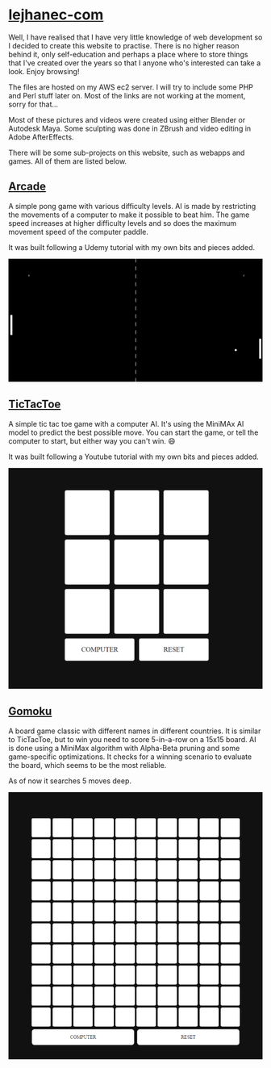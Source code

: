 # [lejhanec-com](http://lejhanec.com/)
Well, I have realised that I have very little knowledge of web development so I decided to create this website to practise. There is no higher reason behind it, only self-education and perhaps a place where to store things that I've created over the years so that I anyone who's interested can take a look. Enjoy browsing! 

The files are hosted on my AWS ec2 server. I will try to include some PHP and Perl stuff later on. Most of the links are not working at the moment, sorry for that... 

Most of these pictures and videos were created using either Blender or Autodesk Maya. Some sculpting was done in ZBrush and video editing in Adobe AfterEffects.

There will be some sub-projects on this website, such as webapps and games. All of them are listed below.

## [Arcade](http://lejhanec.com/arcade.html)
A simple pong game with various difficulty levels. AI is made by restricting the movements of a computer to make it possible to beat him. The game speed increases at higher difficulty levels and so does the maximum movement speed of the computer paddle. 

It was built following a Udemy tutorial with my own bits and pieces added.

![Arcade](Arcade.png)

## [TicTacToe](http://lejhanec.com/TicTacToe.html)
A simple tic tac toe game with a computer AI. It's using the MiniMAx AI model to predict the best possible move. You can start the game, or tell the computer to start, but either way you can't win. :smile: 

It was built following a Youtube tutorial with my own bits and pieces added.

![TicTacToe](TicTacToe.gif)

## [Gomoku](http://lejhanec.com/gomoku.html)
A board game classic with different names in different countries. It is similar to TicTacToe, but to win you need to score 5-in-a-row on a 15x15 board. AI is done using a MiniMax algorithm with Alpha-Beta pruning and some game-specific optimizations. It checks for a winning scenario to evaluate the board, which seems to be the most reliable. 

As of now it searches 5 moves deep.

![Gomoku](Gomoku.gif)
